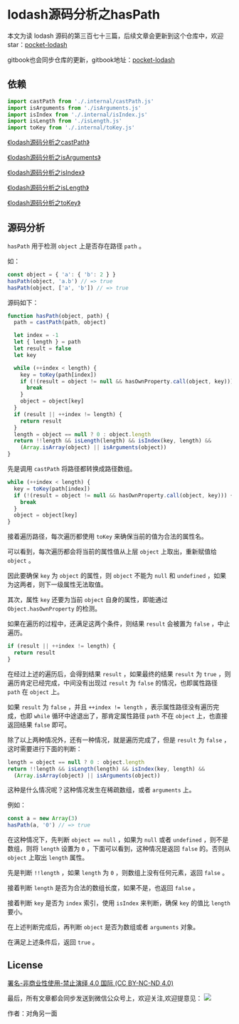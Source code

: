 # lodash源码分析之hasPath

本文为读 lodash 源码的第三百七十三篇，后续文章会更新到这个仓库中，欢迎 star：[pocket-lodash](https://github.com/yeyuqiudeng/pocket-lodash)

gitbook也会同步仓库的更新，gitbook地址：[pocket-lodash](https://www.gitbook.com/book/yeyuqiudeng/pocket-lodash/details)

## 依赖

```javascript
import castPath from './.internal/castPath.js'
import isArguments from './isArguments.js'
import isIndex from './.internal/isIndex.js'
import isLength from './isLength.js'
import toKey from './.internal/toKey.js'
```

[《lodash源码分析之castPath》](./internal/castPath.md)

[《lodash源码分析之isArguments》](./isArguments.md)

[《lodash源码分析之isIndex》](./internal/isIndex.md)

[《lodash源码分析之isLength》](./isLength.md)

[《lodash源码分析之toKey》](./internal/toKey.md)

## 源码分析

`hasPath` 用于检测 `object` 上是否存在路径 `path` 。

如：

```javascript
const object = { 'a': { 'b': 2 } }
hasPath(object, 'a.b') // => true
hasPath(object, ['a', 'b']) // => true
```

源码如下：

```javascript
function hasPath(object, path) {
  path = castPath(path, object)

  let index = -1
  let { length } = path
  let result = false
  let key

  while (++index < length) {
    key = toKey(path[index])
    if (!(result = object != null && hasOwnProperty.call(object, key))) {
      break
    }
    object = object[key]
  }
  if (result || ++index != length) {
    return result
  }
  length = object == null ? 0 : object.length
  return !!length && isLength(length) && isIndex(key, length) &&
    (Array.isArray(object) || isArguments(object))
}

```

先是调用 `castPath` 将路径都转换成路径数组。

```javascript
while (++index < length) {
  key = toKey(path[index])
  if (!(result = object != null && hasOwnProperty.call(object, key))) {
    break
  }
  object = object[key]
}
```

接着遍历路径，每次遍历都使用 `toKey` 来确保当前的值为合法的属性名。

可以看到，每次遍历都会将当前的属性值从上层 `object` 上取出，重新赋值给 `object` 。

因此要确保 `key` 为 `object` 的属性，则 `object` 不能为 `null` 和 `undefined` ，如果为这两者，则下一级属性无法取值。

其次，属性 `key` 还要为当前 `object` 自身的属性，即能通过 `Object.hasOwnProperty` 的检测。

如果在遍历的过程中，还满足这两个条件，则结果 `result` 会被置为 `false` ，中止遍历。

```javascript
if (result || ++index != length) {
  return result
}
```

在经过上述的遍历后，会得到结果 `result` ，如果最终的结果 `result` 为 `true` ，则遍历肯定已经完成，中间没有出现过 `result` 为 `false` 的情况，也即属性路径 `path` 在 `object` 上。

如果 `result` 为 `false` ，并且 `++index != length` ，表示属性路径没有遍历完成，也即 `while` 循环中途退出了，那肯定属性路径 `path` 不在 `object` 上，也直接返回结果 `false` 即可。

除了以上两种情况外，还有一种情况，就是遍历完成了，但是 `result` 为 `false` ，这时需要进行下面的判断：

```javascript
length = object == null ? 0 : object.length
return !!length && isLength(length) && isIndex(key, length) &&
  (Array.isArray(object) || isArguments(object))
```

这种是什么情况呢？这种情况发生在稀疏数组，或者 `arguments` 上。

例如：

```javascript
const a = new Array(3)
hasPath(a, '0') // => true
```

在这种情况下，先判断 `object == null` ，如果为 `null` 或者 `undefined` ，则不是数组，则将 `length` 设置为 `0` ，下面可以看到，这种情况是返回 `false` 的。否则从 `object` 上取出 `length` 属性。

先是判断 `!!length` ，如果 `length` 为 `0` ，则数组上没有任何元素，返回 `false` 。

接着判断 `length` 是否为合法的数组长度，如果不是，也返回 `false` 。

接着判断 `key` 是否为 `index` 索引，使用 `isIndex` 来判断，确保 `key` 的值比 `length` 要小。

在上述判断完成后，再判断 `object` 是否为数组或者 `arguments` 对象。

在满足上述条件后，返回 `true` 。

## License 

[署名-非商业性使用-禁止演绎 4.0 国际 (CC BY-NC-ND 4.0)](http://creativecommons.org/licenses/by-nc-nd/4.0/)

最后，所有文章都会同步发送到微信公众号上，欢迎关注,欢迎提意见：  ![](https://raw.githubusercontent.com/yeyuqiudeng/resource/master/images/qrcode_front-end-article.jpg) 

作者：对角另一面 

